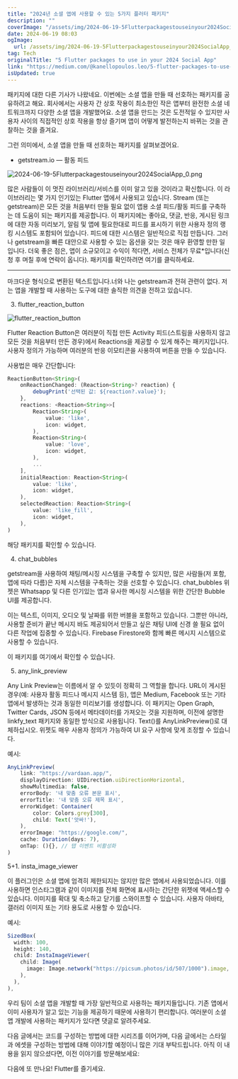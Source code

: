 ```yaml
---
title: "2024년 소셜 앱에 사용할 수 있는 5가지 플러터 패키지"
description: ""
coverImage: "/assets/img/2024-06-19-5Flutterpackagestouseinyour2024SocialApp_0.png"
date: 2024-06-19 08:03
ogImage: 
  url: /assets/img/2024-06-19-5Flutterpackagestouseinyour2024SocialApp_0.png
tag: Tech
originalTitle: "5 Flutter packages to use in your 2024 Social App"
link: "https://medium.com/@kanellopoulos.leo/5-flutter-packages-to-use-in-your-2024-social-app-20082ed8a42d"
isUpdated: true
---
```






패키지에 대한 다른 기사가 나왔네요. 이번에는 소셜 앱을 만들 때 선호하는 패키지를 공유하려고 해요. 회사에서는 사용자 간 상호 작용이 최소한인 작은 앱부터 완전한 소셜 네트워크까지 다양한 소셜 앱을 개발했어요. 소셜 앱을 만드는 것은 도전적일 수 있지만 사용자 사이의 직접적인 상호 작용을 항상 즐기며 앱이 어떻게 발전하는지 바뀌는 것을 관찰하는 것을 즐겨요.

그런 의미에서, 소셜 앱을 만들 때 선호하는 패키지를 살펴보겠어요.

- getstream.io — 활동 피드

![2024-06-19-5Flutterpackagestouseinyour2024SocialApp_0.png](/assets/img/2024-06-19-5Flutterpackagestouseinyour2024SocialApp_0.png)

<div class="content-ad"></div>

많은 사람들이 이 멋진 라이브러리/서비스를 이미 알고 있을 것이라고 확신합니다. 이 라이브러리는 몇 가지 인기있는 Flutter 앱에서 사용되고 있습니다. Stream (또는 getstream)은 모든 것을 처음부터 만들 필요 없이 앱용 소셜 피드/활동 피드를 구축하는 데 도움이 되는 패키지를 제공합니다. 이 패키지에는 좋아요, 댓글, 반응, 게시된 링크에 대한 자동 미리보기, 알림 및 앱에 필요한대로 피드를 표시하기 위한 사용자 정의 랭킹 시스템도 포함되어 있습니다.
피드에 대한 시스템은 일반적으로 직접 만듭니다. 그러나 getstream을 빠른 대안으로 사용할 수 있는 옵션을 갖는 것은 매우 환영할 만한 일입니다. 더욱 좋은 점은, 앱이 소규모이고 수익이 적다면, 서비스 전체가 무료*입니다(신청 후 며칠 후에 연락이 옵니다).
패키지를 확인하려면 여기를 클릭하세요.

---

마크다운 형식으로 변환된 텍스트입니다.너와 나는 getstream과 전혀 관련이 없다. 저는 앱을 개발할 때 사용하는 도구에 대한 솔직한 의견을 전하고 있습니다.

<div class="content-ad"></div>

3. flutter_reaction_button

![flutter_reaction_button](/assets/img/2024-06-19-5Flutterpackagestouseinyour2024SocialApp_1.png)

Flutter Reaction Button은 여러분이 직접 만든 Activity 피드(스트림을 사용하지 않고 모든 것을 처음부터 만든 경우)에서 Reactions을 제공할 수 있게 해주는 패키지입니다. 사용자 정의가 가능하며 여러분의 반응 이모티콘을 사용하여 버튼을 만들 수 있습니다.

사용법은 매우 간단합니다:

<div class="content-ad"></div>

```js
ReactionButton<String>(
    onReactionChanged: (Reaction<String>? reaction) {
        debugPrint('선택된 값: ${reaction?.value}');
    },
    reactions: <Reaction<String>>[
        Reaction<String>(
            value: 'like',
            icon: widget,
        ),
        Reaction<String>(
            value: 'love',
            icon: widget,
        ),
        ...
    ],
    initialReaction: Reaction<String>(
        value: 'like',
        icon: widget,
    ),
    selectedReaction: Reaction<String>(
        value: 'like_fill',
        icon: widget,
    ),
)
```

해당 패키지를 확인할 수 있습니다.

4. chat_bubbles

getstream을 사용하여 채팅/메시징 시스템을 구축할 수 있지만, 많은 사람들(저 포함, 앱에 따라 다름)은 자체 시스템을 구축하는 것을 선호할 수 있습니다. chat_bubbles 위젯은 Whatsapp 및 다른 인기있는 앱과 유사한 메시징 시스템을 위한 간단한 Bubble UI를 제공합니다.

<div class="content-ad"></div>

이는 텍스트, 이미지, 오디오 및 날짜를 위한 버블을 포함하고 있습니다. 그뿐만 아니라, 사용할 준비가 끝난 메시지 바도 제공되어서 만들고 싶은 채팅 UI에 신경 쓸 필요 없이 다른 작업에 집중할 수 있습니다. Firebase Firestore와 함께 빠른 메시지 시스템으로 사용할 수 있습니다.

이 패키지를 여기에서 확인할 수 있습니다.

5. any_link_preview

Any Link Preview는 이름에서 알 수 있듯이 정확히 그 역할을 합니다. URL이 게시된 경우(예: 사용자 활동 피드나 메시지 시스템 등), 앱은 Medium, Facebook 또는 기타 앱에서 발생하는 것과 동일한 미리보기를 생성합니다. 이 패키지는 Open Graph, Twitter Cards, JSON 등에서 메타데이터를 가져오는 것을 지원하며, 이전에 설명한 linkfy_text 패키지와 동일한 방식으로 사용됩니다. Text()를 AnyLinkPreview()로 대체하십시오. 위젯도 매우 사용자 정의가 가능하여 UI 요구 사항에 맞게 조정할 수 있습니다.

<div class="content-ad"></div>

예시:

```js
AnyLinkPreview(
    link: "https://vardaan.app/",
    displayDirection: UIDirection.uiDirectionHorizontal,
    showMultimedia: false,
    errorBody: '내 맞춤 오류 본문 표시',
    errorTitle: '내 맞춤 오류 제목 표시',
    errorWidget: Container(
        color: Colors.grey[300],
        child: Text('앗싸!'),
    ),
    errorImage: "https://google.com/",
    cache: Duration(days: 7),
    onTap: (){}, // 탭 이벤트 비활성화
)
```

5+1. insta_image_viewer

이 플러그인은 소셜 앱에 엄격히 제한되지는 않지만 많은 앱에서 사용되었습니다. 이를 사용하면 인스타그램과 같이 이미지를 전체 화면에 표시하는 간단한 위젯에 액세스할 수 있습니다. 이미지를 확대 및 축소하고 닫기를 스와이프할 수 있습니다. 사용자 아바타, 갤러리 이미지 또는 기타 용도로 사용할 수 있습니다.

<div class="content-ad"></div>

예시:

```js
SizedBox(
  width: 100,
  height: 140,
  child: InstaImageViewer(
    child: Image(
      image: Image.network("https://picsum.photos/id/507/1000").image,
    ),
  ),
),
```

우리 팀이 소셜 앱을 개발할 때 가장 일반적으로 사용하는 패키지들입니다. 기존 앱에서 이미 사용자가 알고 있는 기능을 제공하기 때문에 사용하기 편리합니다. 여러분이 소셜 앱 개발에 사용하는 패키지가 있다면 댓글로 알려주세요.

다음 글에서는 코드를 구성하는 방법에 대한 시리즈를 이어가며, 다음 글에서는 스타일과 에셋을 구성하는 방법에 대해 이야기할 예정이니 많은 기대 부탁드립니다. 아직 이 내용을 읽지 않으셨다면, 이전 이야기를 방문해보세요:

<div class="content-ad"></div>

다음에 또 만나요! Flutter를 즐기세요.